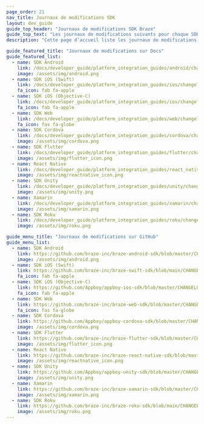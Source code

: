 ```yaml
---
page_order: 21
nav_title: Journaux de modifications SDK
layout: dev_guide
guide_top_header: "Journaux de modifications SDK Braze"
guide_top_text: "Les journaux de modifications suivants pour chaque SDK sont disponibles dans les documents ou dans leurs référentiels individuels GitHub."
description: "Cette page d’accueil liste les journaux de modifications disponibles pour chaque SDK dans les documents ou dans leurs référentiels GitHub."

guide_featured_title: "Journaux de modifications sur Docs"
guide_featured_list:
  - name: SDK Android
    link: /docs/developer_guide/platform_integration_guides/android/changelog/
    image: /assets/img/android.png
  - name: SDK iOS (Swift)
    link: /docs/developer_guide/platform_integration_guides/ios/changelog/swift_changelog/
    fa_icon: fab fa-apple
  - name: SDK iOS (Objective-C)
    link: /docs/developer_guide/platform_integration_guides/ios/changelog/objc_changelog/
    fa_icon: fab fa-apple
  - name: SDK Web
    link: /docs/developer_guide/platform_integration_guides/web/changelog/
    fa_icon: fas fa-globe
  - name: SDK Cordova
    link: /docs/developer_guide/platform_integration_guides/cordova/changelog/
    image: /assets/img/cordova.png
  - name: SDK Flutter
    link: /docs/developer_guide/platform_integration_guides/flutter/changelog/
    image: /assets/img/flutter_icon.png
  - name: React Native
    link: /docs/developer_guide/platform_integration_guides/react_native/changelog/
    image: /assets/img/reactnative_icon.png
  - name: SDK Unity
    link: /docs/developer_guide/platform_integration_guides/unity/changelog/
    image: /assets/img/unity.png
  - name: Xamarin
    link: /docs/developer_guide/platform_integration_guides/xamarin/changelog/
    image: /assets/img/xamarin.png  
  - name: SDK Roku
    link: /docs/developer_guide/platform_integration_guides/roku/changelog/
    image: /assets/img/roku.png

guide_menu_title: "Journaux de modifications sur GitHub"
guide_menu_list:
  - name: SDK Android
    link: https://github.com/braze-inc/braze-android-sdk/blob/master/CHANGELOG.md
    image: /assets/img/android.png
  - name: SDK iOS (Swift)
    link: https://github.com/braze-inc/braze-swift-sdk/blob/main/CHANGELOG.md
    fa_icon: fab fa-apple
  - name: SDK iOS (Objective-C)
    link: https://github.com/Appboy/appboy-ios-sdk/blob/master/CHANGELOG.md
    fa_icon: fab fa-apple
  - name: SDK Web
    link: https://github.com/braze-inc/braze-web-sdk/blob/master/CHANGELOG.md
    fa_icon: fas fa-globe
  - name: SDK Cordova
    link: https://github.com/Appboy/appboy-cordova-sdk/blob/master/CHANGELOG.md
    image: /assets/img/cordova.png
  - name: SDK Flutter
    link: https://github.com/braze-inc/braze-flutter-sdk/blob/master/CHANGELOG.md
    image: /assets/img/flutter_icon.png
  - name: React Native
    link: https://github.com/braze-inc/braze-react-native-sdk/blob/master/CHANGELOG.md
    image: /assets/img/reactnative_icon.png
  - name: SDK Unity
    link: https://github.com/Appboy/appboy-unity-sdk/blob/master/CHANGELOG.md
    image: /assets/img/unity.png
  - name: Xamarin
    link: https://github.com/braze-inc/braze-xamarin-sdk/blob/master/CHANGELOG.md
    image: /assets/img/xamarin.png  
  - name: SDK Roku
    link: https://github.com/braze-inc/braze-roku-sdk/blob/main/CHANGELOG.md
    image: /assets/img/roku.png
---
```

